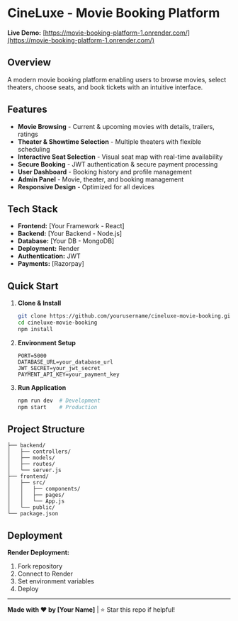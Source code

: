 # CineLuxe - Movie Booking Platform

**Live Demo:** [https://movie-booking-platform-1.onrender.com/](https://movie-booking-platform-1.onrender.com/)

## Overview

A modern movie booking platform enabling users to browse movies, select theaters, choose seats, and book tickets with an intuitive interface.

## Features

- **Movie Browsing** - Current & upcoming movies with details, trailers, ratings
- **Theater & Showtime Selection** - Multiple theaters with flexible scheduling
- **Interactive Seat Selection** - Visual seat map with real-time availability
- **Secure Booking** - JWT authentication & secure payment processing
- **User Dashboard** - Booking history and profile management
- **Admin Panel** - Movie, theater, and booking management
- **Responsive Design** - Optimized for all devices

## Tech Stack

- **Frontend:** [Your Framework - React]
- **Backend:** [Your Backend - Node.js]
- **Database:** [Your DB - MongoDB]
- **Deployment:** Render
- **Authentication:** JWT
- **Payments:** [Razorpay]

## Quick Start

1. **Clone & Install**
   ```bash
   git clone https://github.com/yourusername/cineluxe-movie-booking.git
   cd cineluxe-movie-booking
   npm install
   ```

2. **Environment Setup**
   ```env
   PORT=5000
   DATABASE_URL=your_database_url
   JWT_SECRET=your_jwt_secret
   PAYMENT_API_KEY=your_payment_key
   ```

3. **Run Application**
   ```bash
   npm run dev  # Development
   npm start    # Production
   ```

## Project Structure

```
├── backend/
│   ├── controllers/
│   ├── models/
│   ├── routes/
│   └── server.js
├── frontend/
│   ├── src/
│   │   ├── components/
│   │   ├── pages/
│   │   └── App.js
│   └── public/
└── package.json
```

## Deployment

**Render Deployment:**
1. Fork repository
2. Connect to Render
3. Set environment variables
4. Deploy



---

**Made with ❤️ by [Your Name]** | ⭐ Star this repo if helpful!
